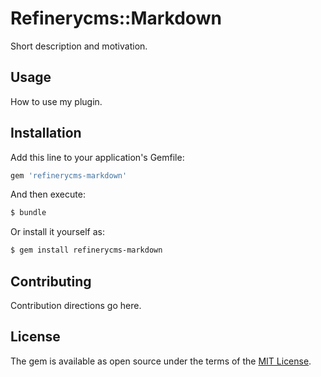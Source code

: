 # Refinerycms::Markdown
Short description and motivation.

## Usage
How to use my plugin.

## Installation
Add this line to your application's Gemfile:

```ruby
gem 'refinerycms-markdown'
```

And then execute:
```bash
$ bundle
```

Or install it yourself as:
```bash
$ gem install refinerycms-markdown
```

## Contributing
Contribution directions go here.

## License
The gem is available as open source under the terms of the [MIT License](https://opensource.org/licenses/MIT).
